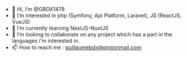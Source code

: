- 👋 Hi, I’m @GBDX1478
- 👀 I’m interested in php (Symfony, Api Platform, Laravel), JS (ReactJS, VueJS)
- 🌱 I’m currently learning NextJS-NuxtJS
- 💞️ I’m looking to collaborate on any project which has a part in the languages i'm interested in.
- 📫 How to reach me : guillaumebdx@protonmail.com

<!---
GBDX1478/GBDX1478 is a ✨ special ✨ repository because its `README.md` (this file) appears on your GitHub profile.
You can click the Preview link to take a look at your changes.
--->

